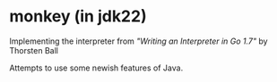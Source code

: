 # monkey (in jdk22)
Implementing the interpreter from *"Writing an Interpreter in Go 1.7"* by Thorsten Ball 

Attempts to use some newish features of Java.


